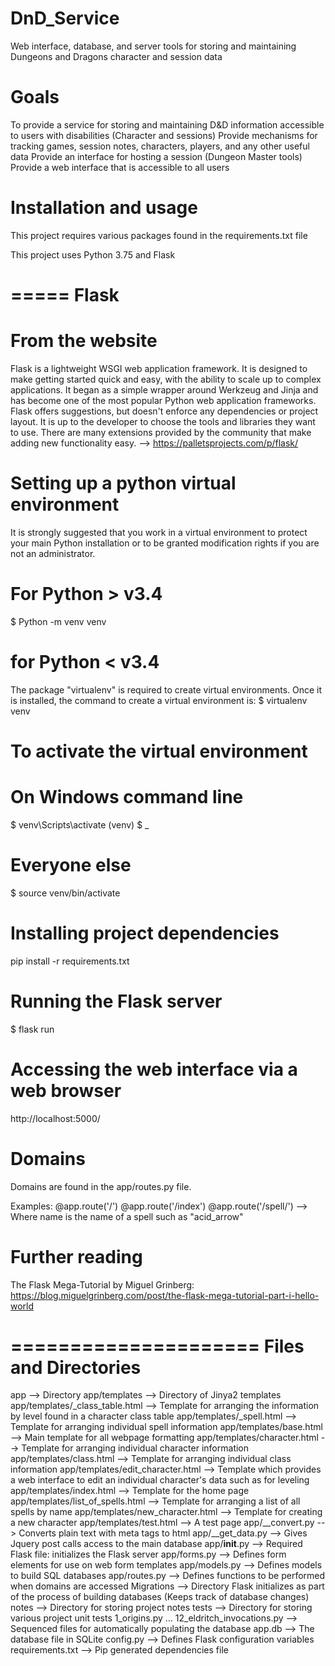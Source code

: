 # DnD_Service
Web interface, database, and server tools for storing and maintaining Dungeons and Dragons character and session data

# Goals
To provide a service for storing and maintaining D&D information accessible to users with disabilities (Character and sessions)
Provide mechanisms for tracking games, session notes, characters, players, and any other useful data
Provide an interface for hosting a session (Dungeon Master tools)
Provide a web interface that is accessible to all users

# Installation and usage
This project requires various packages found in the requirements.txt file

This project uses Python 3.75 and Flask

=====
Flask
=====

# From the website
Flask is a lightweight WSGI web application framework. It is designed to make getting started quick and easy, with the ability to scale up to complex applications. It began as a simple wrapper around Werkzeug and Jinja and has become one of the most popular Python web application frameworks.
Flask offers suggestions, but doesn't enforce any dependencies or project layout. It is up to the developer to choose the tools and libraries they want to use. There are many extensions provided by the community that make adding new functionality easy.
--> https://palletsprojects.com/p/flask/

# Setting up a python virtual environment
It is strongly suggested that you work in a virtual environment to protect your main Python installation or to be granted modification rights if you are not an administrator.

# For Python > v3.4
$ Python -m venv venv

# for Python < v3.4
The package "virtualenv" is required to create virtual environments.
Once it is installed, the command to create a virtual environment is:
$ virtualenv venv

# To activate the virtual environment
# On Windows command line
$ venv\Scripts\activate (venv) $ _
# Everyone else
$ source venv/bin/activate

# Installing project dependencies
pip install -r requirements.txt

# Running the Flask server
$ flask run

# Accessing the web interface via a web browser
http://localhost:5000/<domain>

# Domains
Domains are found in the app/routes.py file.

Examples:
@app.route('/')
@app.route('/index')
@app.route('/spell/<name>') --> Where name is the name of a spell such as "acid_arrow"

# Further reading
The Flask Mega-Tutorial by Miguel Grinberg: https://blog.miguelgrinberg.com/post/the-flask-mega-tutorial-part-i-hello-world

=====================
Files and Directories
=====================

app --> Directory
app/templates --> Directory of Jinya2 templates
app/templates/_class_table.html --> Template for arranging the information by level found in a character class table
app/templates/_spell.html --> Template for arranging individual spell information
app/templates/base.html --> Main template for all webpage formatting
app/templates/character.html --> Template for arranging individual character information
app/templates/class.html --> Template for arranging individual class information
app/templates/edit_character.html --> Template which provides a web interface to edit an individual character's data such as for leveling
app/templates/index.html --> Template for the home page
app/templates/list_of_spells.html --> Template for arranging a list of all spells by name
app/templates/new_character.html --> Template for creating a new character
app/templates/test.html --> A test page
app/__convert.py --> Converts plain text with meta tags to html
app/__get_data.py --> Gives Jquery post calls access to the main database
app/__init__.py --> Required Flask file: initializes the Flask server
app/forms.py --> Defines form elements for use on web form templates
app/models.py --> Defines models to build SQL databases
app/routes.py --> Defines functions to be performed when domains are accessed
Migrations --> Directory Flask initializes as part of the process of building databases (Keeps track of database changes)
notes --> Directory for storing project notes
tests --> Directory for storing various project unit tests
1_origins.py ... 12_eldritch_invocations.py --> Sequenced files for automatically populating the database
app.db --> The database file in SQLite
config.py --> Defines Flask configuration variables
requirements.txt --> Pip generated dependencies file